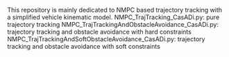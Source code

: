 This repository is mainly dedicated to NMPC based trajectory tracking with a simplified vehicle kinematic model.
NMPC_TrajTracking_CasADi.py: pure trajectory tracking
NMPC_TrajTrackingAndObstacleAvoidance_CasADi.py: trajectory tracking and obstacle avoidance with hard constraints
NMPC_TrajTrackingAndSoftObstacleAvoidance_CasADi.py: trajectory tracking and obstacle avoidance with soft constraints
